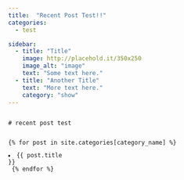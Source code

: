 ```yaml
---
title:  "Recent Post Test!!"
categories: 
  - test

sidebar:
  - title: "Title"
    image: http://placehold.it/350x250
    image_alt: "image"
    text: "Some text here."
  - title: "Another Title"
    text: "More text here."
    category: "show"
---
```


<code>
# recent post test

{% for post in site.categories[category_name] %}
    <li>{{ post.title }}</li>
{% endfor %}
</code>
